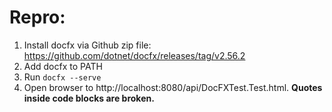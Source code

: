 # Repro:
1) Install docfx via Github zip file: https://github.com/dotnet/docfx/releases/tag/v2.56.2
2) Add docfx to PATH
3) Run `docfx --serve`
4) Open browser to http://localhost:8080/api/DocFXTest.Test.html. **Quotes inside code blocks are broken.**
